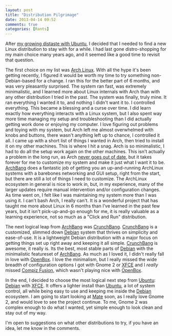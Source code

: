 ```yaml
---
layout: post
title: "Distribution Pilgrimage"
date: 2013-04-14 09:52
comments: true
categories: [Rants]
---
```


After [my growing distaste with Ubuntu](http://samurailink3.com/blog/2013/04/13/the-move-away-from-ubuntu/), I decided that I needed to find a new Linux distribution to stay with for a while. I had last gone distro-shopping for my main choice many years ago, and it seemed like a good time to revisit that question.

The first choice on my list was [Arch Linux](https://www.archlinux.org/). With all the hype it's been getting recently, I figured it would be worth my time to try something non-Debian-based for a change. I ran this for the better part of 6 months, and was very pleasantly surprised. The system ran fast, was extremely minimalistic, and I learned more about Linux internals with Arch than with any other distribution I tried in the past. The system was finally, truly mine. It ran everything I wanted it to, and nothing I didn't want it to. I controlled everything. This became a blessing and a curse over time. I did learn exactly how everything interacts with a Linux system, but I also spent way more time managing my setup and troubleshooting than I did actually getting work done or enjoying my computer. I love figuring out problems and toying with my system, but Arch left me almost overwhelmed with knobs and buttons, there wasn't anything left up to chance, I controlled it all. I came up with a short list of things I wanted in Arch, then tried to install it on my other machines. This is where I hit a snag. Arch is so minimalistic, I had to do all the setup work again on the other machines. This isn't actually a problem in the long run, as Arch [never goes out of date](https://wiki.archlinux.org/index.php/Arch_Linux#Modernity), but it takes forever for me to customize my system and make it just what I want it to be. [ArchBang](http://archbang.org/) does a fantastic job of getting you an up-and-running ArchLinux systems with a barebones networking and GUI setup, right from the start, but there are still a lot of things I need to customize. The ArchLinux ecosystem in general is nice to work in, but, in my experience, many of the larger updates require manual intervention and/or configuration changes. As time went on, I felt like I was maintaining my system more than I was using it. I can't bash Arch, I really can't. It is a wonderful project that has taught me more about Linux in 6 months than I've learned in the past few years, but it isn't pick-up-and-go enough for me, it is really valuable as a learning experience, not so much as a "Click and Run" distribution.

The next logical leap from [ArchBang](http://archbang.org/) was [CrunchBang](http://crunchbang.org/). [CrunchBang](http://crunchbang.org/) is a customized, slimmed down [Debian](http://www.debian.org/) system that thrives on simplicity and ease-of-use. It is a lightweight Debian distribution with a major focus on getting things set up right away and keeping it all simple. [CrunchBang](http://crunchbang.org/) is awesome, it really is. Its the best, most stable parts of [Debian](http://www.debian.org/) with the minimalistic featureset of [ArchBang](http://archbang.org/). As much as I loved it, I didn't really fall in love with [OpenBox](http://openbox.org/). I love the minimalism, but I really missed the wide breadth of configuration options I got with Gnome 2 or [XFCE](http://www.xfce.org/) and I _really_ missed [Compiz Fusion](http://www.compiz.org/), which wasn't playing nice with [OpenBox](http://openbox.org/).

In the end, I decided to choose the most logical next step from [Ubuntu](http://www.ubuntu.com): [Debian](http://www.debian.org/) with [XFCE](http://www.xfce.org/). It offers a lighter install than [Ubuntu](http://www.ubuntu.com), a lot of system control, all while being easy to use and keeping me inside the [Debian](http://www.debian.org/) ecosystem. I am going to start looking at [Mate](http://en.wikipedia.org/wiki/MATE_(desktop_environment)) soon, as I really love Gnome 2, and would love to see the project continue. To me, Gnome 2 was complex enough to do what I wanted, yet simple enough to look clean and stay out of my way.

I'm open to suggestions on what other distributions to try, if you have an idea, let me know in the comments.
